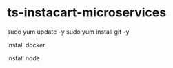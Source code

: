 # ts-instacart-microservices

sudo yum update -y
sudo yum install git -y

install docker

install node
